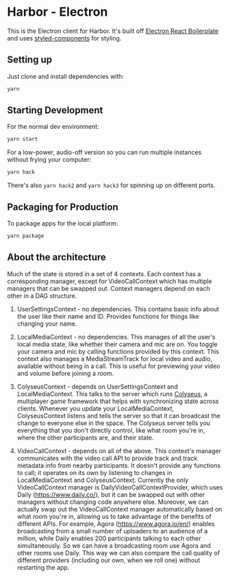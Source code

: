 # Harbor - Electron

This is the Electron client for Harbor. It's built off [Electron React Boilerplate](https://electron-react-boilerplate.js.org/) and uses [styled-components](https://styled-components.com/) for styling.

## Setting up

Just clone and install dependencies with:

```bash
yarn
```

## Starting Development

For the normal dev environment:

```bash
yarn start
```

For a low-power, audio-off version so you can run multiple instances without frying your computer:

```bash
yarn hack
```

There's also `yarn hack2` and `yarn hack3` for spinning up on different ports.

## Packaging for Production

To package apps for the local platform:

```bash
yarn package
```

## About the architecture

Much of the state is stored in a set of 4 contexts. Each context has a corresponding manager, except for VideoCallContext which has multiple managers that can be swapped out. Context managers depend on each other in a DAG structure.

1. UserSettingsContext - no dependencies. This contains basic info about the user like their name and ID. Provides functions for things like changing your name.

2. LocalMediaContext - no dependencies. This manages of all the user's local media state, like whether their camera and mic are on. You toggle your camera and mic by calling functions provided by this context. This context also manages a MediaStreamTrack for local video and audio, available without being in a call. This is useful for previewing your video and volume before joining a room.

3. ColyseusContext - depends on UserSettingsContext and LocalMediaContext. This talks to the server which runs [Colyseus](https://www.colyseus.io/), a multiplayer game framework that helps with synchronizing state across clients. Whenever you update your LocalMediaContext, ColyseusContext listens and tells the server so that it can broadcast the change to everyone else in the space. The Colyseus server tells you everything that you don't directly control, like what room you're in, where the other participants are, and their state.

4. VideoCallContext - depends on all of the above. This context's manager communicates with the video call API to provide track and track metadata info from nearby participants. It doesn't provide any functions to call; it operates on its own by listening to changes in LocalMediaContext and ColyseusContext. Currently the only VideoCallContext manager is DailyVideoCallContextProvider, which uses Daily (https://www.daily.co/), but it can be swapped out with other managers without changing code anywhere else. Moreover, we can actually swap out the VideoCallContext manager automatically based on what room you're in, allowing us to take advantage of the benefits of different APIs. For example, Agora (https://www.agora.io/en/) enables broadcasting from a small number of uploaders to an audience of a million, while Daily enables 200 participants talking to each other simultaneously. So we can have a broadcasting room use Agora and other rooms use Daily. This way we can also compare the call quality of different providers (including our own, when we roll one) without restarting the app.
